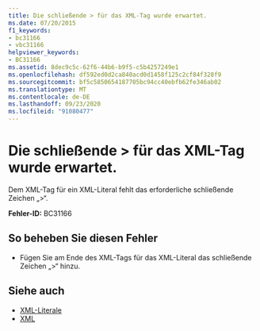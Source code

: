 ```yaml
---
title: Die schließende > für das XML-Tag wurde erwartet.
ms.date: 07/20/2015
f1_keywords:
- bc31166
- vbc31166
helpviewer_keywords:
- BC31166
ms.assetid: 8dec9c5c-62f6-44b6-b9f5-c5b4257249e1
ms.openlocfilehash: df592ed0d2ca840acd0d1458f125c2cf84f328f9
ms.sourcegitcommit: bf5c5850654187705bc94cc40ebfb62fe346ab02
ms.translationtype: MT
ms.contentlocale: de-DE
ms.lasthandoff: 09/23/2020
ms.locfileid: "91080477"
---
```

# <a name="expected-closing--for-xml-tag"></a>Die schließende > für das XML-Tag wurde erwartet.

Dem XML-Tag für ein XML-Literal fehlt das erforderliche schließende Zeichen „>“.  
  
 **Fehler-ID:** BC31166  
  
## <a name="to-correct-this-error"></a>So beheben Sie diesen Fehler  
  
- Fügen Sie am Ende des XML-Tags für das XML-Literal das schließende Zeichen „>“ hinzu.  
  
## <a name="see-also"></a>Siehe auch

- [XML-Literale](../language-reference/xml-literals/index.md)
- [XML](../programming-guide/language-features/xml/index.md)
